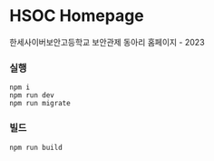 # HSOC Homepage

한세사이버보안고등학교 보안관제 동아리 홈페이지 - 2023

### 실행 
    npm i
    npm run dev
    npm run migrate

### 빌드
    npm run build

